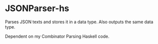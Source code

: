 # JSONParser-hs
Parses JSON texts and stores it in a data type. Also outputs the same data type. 

Dependent on my Combinator Parsing Haskell code.
